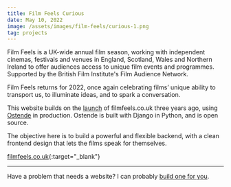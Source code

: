 ```yaml
---
title: Film Feels Curious
date: May 10, 2022
image: /assets/images/film-feels/curious-1.png
tag: projects
---
```



Film Feels is a UK-wide annual film season, working with independent cinemas, festivals and venues in England, Scotland, Wales and Northern Ireland to offer audiences access to unique film events and programmes. Supported by the British Film Institute's Film Audience Network.

Film Feels returns for 2022, once again celebrating films’ unique ability to transport us, to illuminate ideas, and to spark a conversation.

This website builds on the [launch](/film-feels-website) of filmfeels.co.uk three years ago, using [Ostende](/ostende) in production.  Ostende is built with Django in Python, and is open source.

The objective here is to build a powerful and flexible backend, with a clean frontend design that lets the films speak for themselves.

[filmfeels.co.uk](https://filmfeels.co.uk){:target="_blank"}

---

Have a problem that needs a website? I can probably [build one for you](/hire).